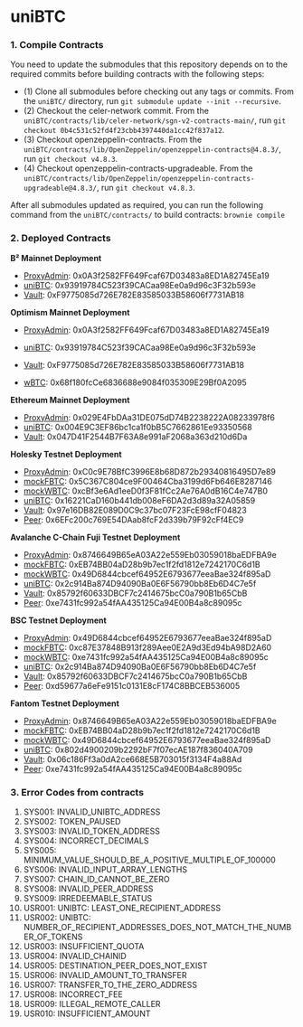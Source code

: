 # uniBTC


### 1. Compile Contracts
You need to update the submodules that this repository depends on to the required commits before building contracts with the following steps:

- (1) Clone all submodules before checking out any tags or commits. From the `uniBTC/` directory, run `git submodule update --init --recursive`. <br>
- (2) Checkout the celer-network commit. From the `uniBTC/contracts/lib/celer-network/sgn-v2-contracts-main/`, run `git checkout 0b4c531c52fd4f23cbb4397440da1cc42f837a12`. <br>
- (3) Checkout openzeppelin-contracts. From the `uniBTC/contracts/lib/OpenZeppelin/openzeppelin-contracts@4.8.3/`, run `git checkout v4.8.3`. <br>
- (4) Checkout openzeppelin-contracts-upgradeable. From the `uniBTC/contracts/lib/OpenZeppelin/openzeppelin-contracts-upgradeable@4.8.3/`, run `git checkout v4.8.3`. <br>

After all submodules updated as required, you can run the following command from the `uniBTC/contracts/` to build contracts: `brownie compile`

### 2. Deployed Contracts
**B² Mainnet Deployment**
- [ProxyAdmin](https://explorer.bsquared.network/address/0x0A3f2582FF649Fcaf67D03483a8ED1A82745Ea19): 0x0A3f2582FF649Fcaf67D03483a8ED1A82745Ea19
- [uniBTC](https://explorer.bsquared.network/address/0x93919784C523f39CACaa98Ee0a9d96c3F32b593e): 0x93919784C523f39CACaa98Ee0a9d96c3F32b593e
- [Vault](https://explorer.bsquared.network/address/0xF9775085d726E782E83585033B58606f7731AB18): 0xF9775085d726E782E83585033B58606f7731AB18

**Optimism Mainnet Deployment**
- [ProxyAdmin](https://optimistic.etherscan.io/address/0x0A3f2582FF649Fcaf67D03483a8ED1A82745Ea19): 0x0A3f2582FF649Fcaf67D03483a8ED1A82745Ea19
- [uniBTC](https://optimistic.etherscan.io/address/0x93919784C523f39CACaa98Ee0a9d96c3F32b593e): 0x93919784C523f39CACaa98Ee0a9d96c3F32b593e
- [Vault](https://optimistic.etherscan.io/address/0xF9775085d726E782E83585033B58606f7731AB18): 0xF9775085d726E782E83585033B58606f7731AB18

- [wBTC](https://optimistic.etherscan.io/address/0x68f180fcCe6836688e9084f035309E29Bf0A2095): 0x68f180fcCe6836688e9084f035309E29Bf0A2095

**Ethereum Mainnet Deployment**

- [ProxyAdmin](https://etherscan.io/address/0x029E4FbDAa31DE075dD74B2238222A08233978f6): 0x029E4FbDAa31DE075dD74B2238222A08233978f6
- [uniBTC](https://etherscan.io/address/0x004e9c3ef86bc1ca1f0bb5c7662861ee93350568): 0x004E9C3EF86bc1ca1f0bB5C7662861Ee93350568
- [Vault](https://etherscan.io/address/0x047d41f2544b7f63a8e991af2068a363d210d6da): 0x047D41F2544B7F63A8e991aF2068a363d210d6Da

**Holesky Testnet Deployment**

- [ProxyAdmin](https://holesky.etherscan.io/address/0xC0c9E78BfC3996E8b68D872b29340816495D7e89): 0xC0c9E78BfC3996E8b68D872b29340816495D7e89
- [mockFBTC](https://holesky.etherscan.io/address/0x5C367C804ce9F00464Cba3199d6Fb646E8287146): 0x5C367C804ce9F00464Cba3199d6Fb646E8287146
- [mockWBTC](https://holesky.etherscan.io/address/0xcBf3e6Ad1eeD0f3F81fCc2Ae76A0dB16C4e747B0): 0xcBf3e6Ad1eeD0f3F81fCc2Ae76A0dB16C4e747B0
- [uniBTC](https://holesky.etherscan.io/address/0x16221CaD160b441db008eF6DA2d3d89a32A05859): 0x16221CaD160b441db008eF6DA2d3d89a32A05859
- [Vault](https://holesky.etherscan.io/address/0x97e16DB82E089D0C9c37bc07F23FcE98cfF04823): 0x97e16DB82E089D0C9c37bc07F23FcE98cfF04823
- [Peer](https://holesky.etherscan.io/address/0x6EFc200c769E54DAab8fcF2d339b79F92cFf4EC9): 0x6EFc200c769E54DAab8fcF2d339b79F92cFf4EC9


**Avalanche C-Chain Fuji Testnet Deployment**

- [ProxyAdmin](https://testnet.snowtrace.io/address/0x8746649B65eA03A22e559Eb03059018baEDFBA9e): 0x8746649B65eA03A22e559Eb03059018baEDFBA9e
- [mockFBTC](https://testnet.snowtrace.io/address/0xEB74BB04aD28b9b7ec1f2fd1812e7242170C6d1B): 0xEB74BB04aD28b9b7ec1f2fd1812e7242170C6d1B
- [mockWBTC](https://testnet.snowtrace.io/address/0x49D6844cbcef64952E6793677eeaBae324f895aD): 0x49D6844cbcef64952E6793677eeaBae324f895aD
- [uniBTC](https://testnet.snowtrace.io/address/0x2c914Ba874D94090Ba0E6F56790bb8Eb6D4C7e5f): 0x2c914Ba874D94090Ba0E6F56790bb8Eb6D4C7e5f
- [Vault](https://testnet.snowtrace.io/address/0x85792f60633DBCF7c2414675bcC0a790B1b65CbB): 0x85792f60633DBCF7c2414675bcC0a790B1b65CbB
- [Peer](https://testnet.snowtrace.io/address/0xe7431fc992a54fAA435125Ca94E00B4a8c89095c): 0xe7431fc992a54fAA435125Ca94E00B4a8c89095c        


**BSC Testnet Deployment**

- [ProxyAdmin](https://testnet.bscscan.com/address/0x49D6844cbcef64952E6793677eeaBae324f895aD): 0x49D6844cbcef64952E6793677eeaBae324f895aD
- [mockFBTC](https://testnet.bscscan.com/address/0xc87E37848B913f289Aee0E2A9d3Ed94bA98D2A60): 0xc87E37848B913f289Aee0E2A9d3Ed94bA98D2A60
- [mockWBTC](https://testnet.bscscan.com/address/0xe7431fc992a54faa435125ca94e00b4a8c89095c): 0xe7431fc992a54fAA435125Ca94E00B4a8c89095c
- [uniBTC](https://testnet.bscscan.com/address/0x2c914ba874d94090ba0e6f56790bb8eb6d4c7e5f): 0x2c914Ba874D94090Ba0E6F56790bb8Eb6D4C7e5f
- [Vault](https://testnet.bscscan.com/address/0x85792f60633dbcf7c2414675bcc0a790b1b65cbb): 0x85792f60633DBCF7c2414675bcC0a790B1b65CbB
- [Peer](https://testnet.bscscan.com/address/0xd59677a6efe9151c0131e8cf174c8bbceb536005): 0xd59677a6eFe9151c0131E8cF174C8BBCEB536005


**Fantom Testnet Deployment**

- [ProxyAdmin](https://testnet.ftmscan.com/address/0x8746649B65eA03A22e559Eb03059018baEDFBA9e): 0x8746649B65eA03A22e559Eb03059018baEDFBA9e
- [mockFBTC](https://testnet.ftmscan.com/address/0xeb74bb04ad28b9b7ec1f2fd1812e7242170c6d1b): 0xEB74BB04aD28b9b7ec1f2fd1812e7242170C6d1B
- [mockWBTC](https://testnet.ftmscan.com/address/0x49d6844cbcef64952e6793677eeabae324f895ad): 0x49D6844cbcef64952E6793677eeaBae324f895aD
- [uniBTC](https://testnet.ftmscan.com/address/0x802d4900209b2292bf7f07ecae187f836040a709): 0x802d4900209b2292bF7f07ecAE187f836040A709
- [Vault](https://testnet.ftmscan.com/address/0x06c186ff3a0da2ce668e5b703015f3134f4a88ad): 0x06c186Ff3a0dA2ce668E5B703015f3134F4a88Ad
- [Peer](https://testnet.ftmscan.com/address/0xe7431fc992a54faa435125ca94e00b4a8c89095c): 0xe7431fc992a54fAA435125Ca94E00B4a8c89095c


### 3. Error Codes from contracts
1. SYS001: INVALID_UNIBTC_ADDRESS
1. SYS002: TOKEN_PAUSED
1. SYS003: INVALID_TOKEN_ADDRESS
1. SYS004: INCORRECT_DECIMALS
1. SYS005: MINIMUM_VALUE_SHOULD_BE_A_POSITIVE_MULTIPLE_OF_100000
1. SYS006: INVALID_INPUT_ARRAY_LENGTHS
1. SYS007: CHAIN_ID_CANNOT_BE_ZERO
1. SYS008: INVALID_PEER_ADDRESS
1. SYS009: IRREDEEMABLE_STATUS
1. USR001: UNIBTC: LEAST_ONE_RECIPIENT_ADDRESS
1. USR002: UNIBTC: NUMBER_OF_RECIPIENT_ADDRESSES_DOES_NOT_MATCH_THE_NUMBER_OF_TOKENS
1. USR003: INSUFFICIENT_QUOTA
1. USR004: INVALID_CHAINID
1. USR005: DESTINATION_PEER_DOES_NOT_EXIST
1. USR006: INVALID_AMOUNT_TO_TRANSFER
1. USR007: TRANSFER_TO_THE_ZERO_ADDRESS
1. USR008: INCORRECT_FEE
1. USR009: ILLEGAL_REMOTE_CALLER
2. USR010: INSUFFICIENT_AMOUNT